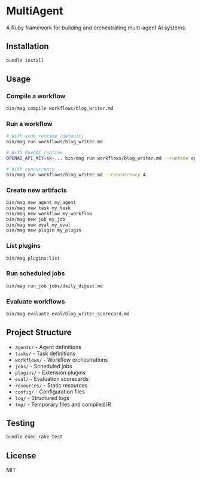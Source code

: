 #   MultiAgent

A Ruby framework for building and orchestrating multi-agent AI systems.

## Installation

```bash
bundle install
```

## Usage

### Compile a workflow
```bash
bin/mag compile workflows/blog_writer.md
```

### Run a workflow
```bash
# With stub runtime (default)
bin/mag run workflows/blog_writer.md

# With OpenAI runtime
OPENAI_API_KEY=sk-... bin/mag run workflows/blog_writer.md --runtime openai

# With concurrency
bin/mag run workflows/blog_writer.md --concurrency 4
```

### Create new artifacts
```bash
bin/mag new agent my_agent
bin/mag new task my_task
bin/mag new workflow my_workflow
bin/mag new job my_job
bin/mag new eval my_eval
bin/mag new plugin my_plugin
```

### List plugins
```bash
bin/mag plugins:list
```

### Run scheduled jobs
```bash
bin/mag run_job jobs/daily_digest.md
```

### Evaluate workflows
```bash
bin/mag evaluate eval/blog_writer_scorecard.md
```

## Project Structure

- `agents/` - Agent definitions
- `tasks/` - Task definitions
- `workflows/` - Workflow orchestrations
- `jobs/` - Scheduled jobs
- `plugins/` - Extension plugins
- `eval/` - Evaluation scorecards
- `resources/` - Static resources
- `config/` - Configuration files
- `log/` - Structured logs
- `tmp/` - Temporary files and compiled IR

## Testing

```bash
bundle exec rake test
```

## License

MIT
